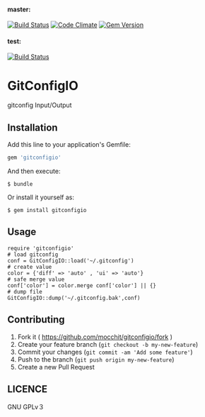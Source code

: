 #### master:

[![Build Status](https://travis-ci.org/mocchit/gitconfigio.svg?branch=master)](https://travis-ci.org/mocchit/gitconfigio)
[![Code Climate](https://codeclimate.com/github/mocchit/gitconfigio/badges/gpa.svg)](https://codeclimate.com/github/mocchit/gitconfigio)
[![Gem Version](https://badge.fury.io/rb/gitconfigio.svg)](http://badge.fury.io/rb/gitconfigio)
#### test:

[![Build Status](https://travis-ci.org/mocchit/gitconfigio.svg?branch=test)](https://travis-ci.org/mocchit/gitconfigio)
# GitConfigIO

gitconfig Input/Output

## Installation

Add this line to your application's Gemfile:

```ruby
gem 'gitconfigio'
```

And then execute:

    $ bundle

Or install it yourself as:

    $ gem install gitconfigio

## Usage
```
require 'gitconfigio'
# load gitconfig
conf = GitConfigIO::load('~/.gitconfig')
# create value
color = {'diff' => 'auto' , 'ui' => 'auto'}
# safe merge value
conf['color'] = color.merge conf['color'] || {}
# dump file
GitConfigIO::dump('~/.gitconfig.bak',conf)
```


## Contributing

1. Fork it ( https://github.com/mocchit/gitconfigio/fork )
2. Create your feature branch (`git checkout -b my-new-feature`)
3. Commit your changes (`git commit -am 'Add some feature'`)
4. Push to the branch (`git push origin my-new-feature`)
5. Create a new Pull Request

## LICENCE
GNU GPLv３
